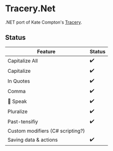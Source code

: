 # Tracery.Net
.NET port of Kate Compton's [Tracery](https://github.com/galaxykate/tracery).

## Status
| Feature                           | Status                   |
|-----------------------------------|--------------------------|
| Capitalize All                    | :heavy_check_mark:       |
| Capitalize                        | :heavy_check_mark:       |
| In Quotes                         | :heavy_check_mark:       |
| Comma                             | :heavy_check_mark:       |
| :honeybee: Speak                  | :heavy_check_mark:       |
| Pluralize                         | :heavy_check_mark:       |
| Past-tensifiy                     | :heavy_check_mark:       |
| Custom modifiers (C# scripting?)  |                          |
| Saving data & actions             | :heavy_check_mark:       |
